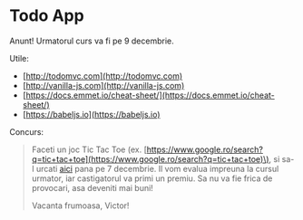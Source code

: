 # Todo App

Anunt! Urmatorul curs va fi pe 9 decembrie.

Utile:

* [http://todomvc.com](http://todomvc.com)
* [http://vanilla-js.com](http://vanilla-js.com)
* [https://docs.emmet.io/cheat-sheet/](https://docs.emmet.io/cheat-sheet/)
* [https://babeljs.io](https://babeljs.io)

Concurs:

> Faceti un joc Tic Tac Toe \(ex. [https://www.google.ro/search?q=tic+tac+toe](https://www.google.ro/search?q=tic+tac+toe)\), si sa-l urcati [aici](https://www.dropbox.com/request/nLw4wTFBr8JVabl8OHhV) pana pe 7 decembrie. Il vom evalua impreuna la cursul urmator, iar castigatorul va primi un premiu. Sa nu va fie frica de provocari, asa deveniti mai buni!
>
> Vacanta frumoasa, Victor!



